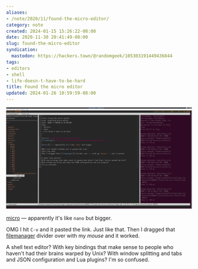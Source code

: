 ```yaml
---
aliases:
- /note/2020/11/found-the-micro-editor/
category: note
created: 2024-01-15 15:26:22-08:00
date: 2020-11-30 20:41:49-08:00
slug: found-the-micro-editor
syndication:
  mastodon: https://hackers.town/@randomgeek/105303191449436844
tags:
- editors
- shell
- life-doesn-t-have-to-be-hard
title: Found the micro editor
updated: 2024-01-26 10:59:59-08:00
---
```


![attachments/img/2020/cover-2020-11-30.png](../../../attachments/img/2020/cover-2020-11-30.png)

[micro](https://micro-editor.github.io/) — apparently it's like `nano` but bigger.

OMG I hit `C-v` and it pasted the link. Just like that. Then I dragged that [filemanager](https://github.com/NicolaiSoeborg/filemanager-plugin) divider over with my *mouse* and it worked.

A shell text editor? With key bindings that make sense to people who haven't had their brains warped by Unix? With window splitting and tabs and JSON configuration and Lua plugins? I'm so confused.